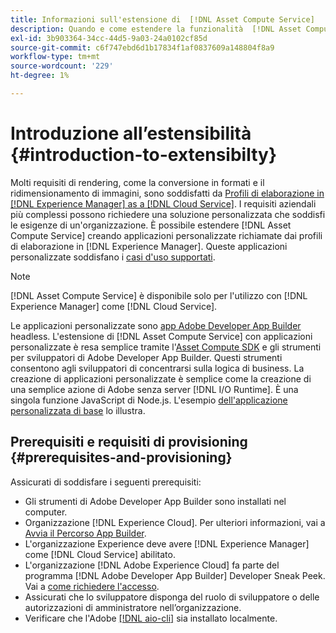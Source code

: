 ```yaml
---
title: Informazioni sull'estensione di  [!DNL Asset Compute Service]
description: Quando e come estendere la funzionalità  [!DNL Asset Compute Service]  per eseguire l'elaborazione personalizzata delle risorse.
exl-id: 3b903364-34cc-44d5-9a03-24a0102cf85d
source-git-commit: c6f747ebd6d1b17834f1af0837609a148804f8a9
workflow-type: tm+mt
source-wordcount: '229'
ht-degree: 1%

---
```


# Introduzione all’estensibilità {#introduction-to-extensibilty}

Molti requisiti di rendering, come la conversione in formati e il ridimensionamento di immagini, sono soddisfatti da [Profili di elaborazione in [!DNL Experience Manager] as a [!DNL Cloud Service]](https://experienceleague.adobe.com/it/docs/experience-manager-cloud-service/content/assets/asset-microservices-overview). I requisiti aziendali più complessi possono richiedere una soluzione personalizzata che soddisfi le esigenze di un&#39;organizzazione. È possibile estendere [!DNL Asset Compute Service] creando applicazioni personalizzate richiamate dai profili di elaborazione in [!DNL Experience Manager]. Queste applicazioni personalizzate soddisfano i [casi d&#39;uso supportati](https://experienceleague.adobe.com/it/docs/experience-manager-cloud-service/content/assets/manage/asset-microservices-configure-and-use).

>[!NOTE]
>
>[!DNL Asset Compute Service] è disponibile solo per l&#39;utilizzo con [!DNL Experience Manager] come [!DNL Cloud Service].

Le applicazioni personalizzate sono [app Adobe Developer App Builder](https://github.com/AdobeDocs/app-builder) headless. L&#39;estensione di [!DNL Asset Compute Service] con applicazioni personalizzate è resa semplice tramite l&#39;[Asset Compute SDK](https://github.com/adobe/asset-compute-sdk) e gli strumenti per sviluppatori di Adobe Developer App Builder. Questi strumenti consentono agli sviluppatori di concentrarsi sulla logica di business. La creazione di applicazioni personalizzate è semplice come la creazione di una semplice azione di Adobe senza server [!DNL I/O Runtime]. È una singola funzione JavaScript di Node.js. L&#39;esempio [dell&#39;applicazione personalizzata di base](https://github.com/adobe/asset-compute-example-workers/blob/master/projects/worker-basic/worker-basic.js) lo illustra.

## Prerequisiti e requisiti di provisioning {#prerequisites-and-provisioning}

Assicurati di soddisfare i seguenti prerequisiti:

* Gli strumenti di Adobe Developer App Builder sono installati nel computer.
* Organizzazione [!DNL Experience Cloud]. Per ulteriori informazioni, vai a [Avvia il Percorso App Builder](https://developer.adobe.com/app-builder/docs/getting_started/#acquire-access-and-credentials).
* L&#39;organizzazione Experience deve avere [!DNL Experience Manager] come [!DNL Cloud Service] abilitato.
* L&#39;organizzazione [!DNL Adobe Experience Cloud] fa parte del programma [!DNL Adobe Developer App Builder] Developer Sneak Peek. Vai a [come richiedere l&#39;accesso](https://developer.adobe.com/app-builder/docs/overview/getting_access).
* Assicurati che lo sviluppatore disponga del ruolo di sviluppatore o delle autorizzazioni di amministratore nell’organizzazione.
* Verificare che l&#39;Adobe [[!DNL aio-cli]](https://github.com/adobe/aio-cli) sia installato localmente.

<!-- TBD for later:

* What all accesses and licenses are required?
* What all permissions are required to create, debug, and deploy custom applications?
* How do developers get access and provision the required apps?
* What is repository management?
* Anything on security and data transfer?
* What about handling personal or sensitive information?
* Custom application SLA is dependent on SLAs of various services it depends on.
* Document how the devs can get to know the KPIs of their custom applications. The KPIs are dependent on the performance at Adobe's side, amongst other things.
-->
